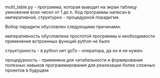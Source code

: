 multi_table.py - программа, которая выводит на экран таблицу умножения всех чисел от 1 до n.
Код программы написан в императивной, структурно - процедурной порадигме.

Вобор парадигм обусловлен следующими причинами:

императивность обусловлена простотой программы и необходимости применения встроенных функций
python не было

структурность - в python нет goTo - оператора, да он и не нужен.

процедурность - применена для читабельности и формирования полезных навыков программирования
для реализации более сложных проектов в будущем.
